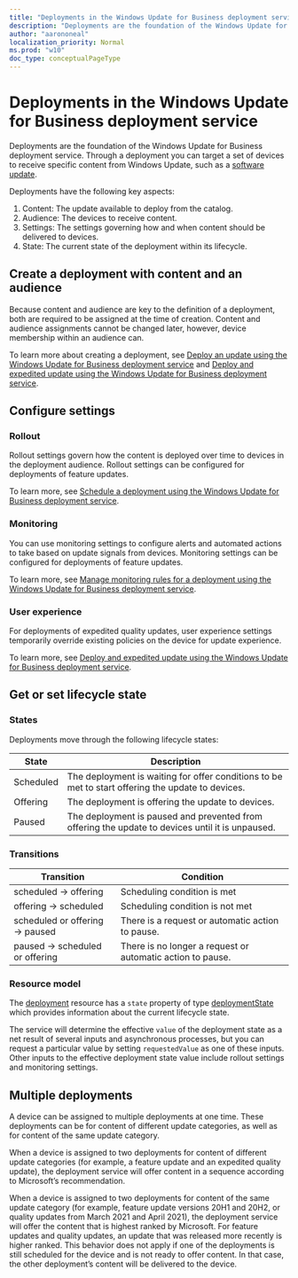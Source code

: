 ```yaml
---
title: "Deployments in the Windows Update for Business deployment service"
description: "Deployments are the foundation of the Windows Update for Business deployment service. Through a deployment you can target a set of devices to receive specific content from Windows Update, such as a software update."
author: "aarononeal"
localization_priority: Normal
ms.prod: "w10"
doc_type: conceptualPageType
---
```


# Deployments in the Windows Update for Business deployment service

Deployments are the foundation of the Windows Update for Business deployment service. Through a deployment you can target a set of devices to receive specific content from Windows Update, such as a [software update](windowsupdates-software-updates.md).

Deployments have the following key aspects:

1. Content: The update available to deploy from the catalog.
2. Audience: The devices to receive content.
3. Settings: The settings governing how and when content should be delivered to devices.
4. State: The current state of the deployment within its lifecycle.

## Create a deployment with content and an audience

Because content and audience are key to the definition of a deployment, both are required to be assigned at the time of creation. Content and audience assignments cannot be changed later, however, device membership within an audience can.

To learn more about creating a deployment, see [Deploy an update using the Windows Update for Business deployment service](windowsupdates-deploy-update.md) and [Deploy and expedited update using the Windows Update for Business deployment service](windowsupdates-deploy-expedited-update.md).

## Configure settings

### Rollout

Rollout settings govern how the content is deployed over time to devices in the deployment audience. Rollout settings can be configured for deployments of feature updates.

To learn more, see [Schedule a deployment using the Windows Update for Business deployment service](windowsupdates-schedule-deployment.md).

### Monitoring

You can use monitoring settings to configure alerts and automated actions to take based on update signals from devices. Monitoring settings can be configured for deployments of feature updates.

To learn more, see [Manage monitoring rules for a deployment using the Windows Update for Business deployment service](windowsupdates-manage-monitoring-rules.md).

### User experience

For deployments of expedited quality updates, user experience settings temporarily override existing policies on the device for update experience.

To learn more, see [Deploy and expedited update using the Windows Update for Business deployment service](windowsupdates-deploy-expedited-update.md).

## Get or set lifecycle state

### States

Deployments move through the following lifecycle states:

| State     | Description                                                                                       |
|-----------|---------------------------------------------------------------------------------------------------|
| Scheduled | The deployment is waiting for offer conditions to be met to start offering the update to devices. |
| Offering  | The deployment is offering the update to devices.                                                 |
| Paused    | The deployment is paused and prevented from offering the update to devices until it is unpaused.  |


### Transitions

| Transition                     | Condition                                |
|--------------------------------|------------------------------------------|
| scheduled → offering           | Scheduling condition is met               |
| offering → scheduled           | Scheduling condition is not met           |
| scheduled or offering → paused | There is a request or automatic action to pause. |
| paused → scheduled or offering | There is no longer a request or automatic action to pause. |

### Resource model

The [deployment](../api-reference/beta/resources/windowsupdates-deployment.md) resource has a `state` property of type [deploymentState](../api-reference/beta/resources/windowsupdates-deploymentstate.md) which provides information about the current lifecycle state.

The service will determine the effective `value` of the deployment state as a net result of several inputs and asynchronous processes, but you can request a particular value by setting `requestedValue` as one of these inputs. Other inputs to the effective deployment state value include rollout settings and monitoring settings.

<!-- | Property       | Type                                                                                                              | Description                                                                                               |
|:---------------|:------------------------------------------------------------------------------------------------------------------|:----------------------------------------------------------------------------------------------------------|
| value          | deploymentStateValue                                                                                              | Specifies the state of the deployment. Read-only. Possible values are: `scheduled`, `offering`, `paused`. |
| reasons        | [deploymentStateReason](/graph/api/resources/windowsupdates-deploymentstatereason) collection | Specifies the reasons the deployment has its state value. Read-only.                                      |
| requestedValue | requestedDeploymentStateValue                                                                                     | Specifies the requested state of the deployment. Possible values are: `none`, `paused`.                   | -->

## Multiple deployments

A device can be assigned to multiple deployments at one time. These deployments can be for content of different update categories, as well as for content of the same update category.

When a device is assigned to two deployments for content of different update categories (for example, a feature update and an expedited quality update), the deployment service will offer content in a sequence according to Microsoft’s recommendation.

When a device is assigned to two deployments for content of the same update category (for example, feature update versions 20H1 and 20H2, or quality updates from March 2021 and April 2021), the deployment service will offer the content that is highest ranked by Microsoft. For feature updates and quality updates, an update that was released more recently is higher ranked. This behavior does not apply if one of the deployments is still scheduled for the device and is not ready to offer content. In that case, the other deployment’s content will be delivered to the device.
